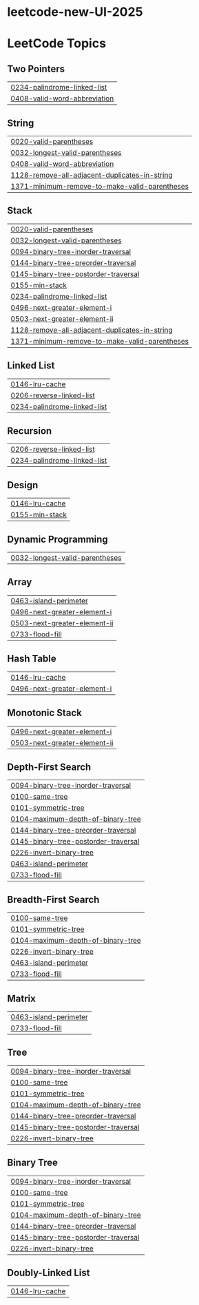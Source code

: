 # leetcode-new-UI-2025
<!---LeetCode Topics Start-->
# LeetCode Topics
## Two Pointers
|  |
| ------- |
| [0234-palindrome-linked-list](https://github.com/AmlanAlok/leetcode-new-UI-2025/tree/master/0234-palindrome-linked-list) |
| [0408-valid-word-abbreviation](https://github.com/AmlanAlok/leetcode-new-UI-2025/tree/master/0408-valid-word-abbreviation) |
## String
|  |
| ------- |
| [0020-valid-parentheses](https://github.com/AmlanAlok/leetcode-new-UI-2025/tree/master/0020-valid-parentheses) |
| [0032-longest-valid-parentheses](https://github.com/AmlanAlok/leetcode-new-UI-2025/tree/master/0032-longest-valid-parentheses) |
| [0408-valid-word-abbreviation](https://github.com/AmlanAlok/leetcode-new-UI-2025/tree/master/0408-valid-word-abbreviation) |
| [1128-remove-all-adjacent-duplicates-in-string](https://github.com/AmlanAlok/leetcode-new-UI-2025/tree/master/1128-remove-all-adjacent-duplicates-in-string) |
| [1371-minimum-remove-to-make-valid-parentheses](https://github.com/AmlanAlok/leetcode-new-UI-2025/tree/master/1371-minimum-remove-to-make-valid-parentheses) |
## Stack
|  |
| ------- |
| [0020-valid-parentheses](https://github.com/AmlanAlok/leetcode-new-UI-2025/tree/master/0020-valid-parentheses) |
| [0032-longest-valid-parentheses](https://github.com/AmlanAlok/leetcode-new-UI-2025/tree/master/0032-longest-valid-parentheses) |
| [0094-binary-tree-inorder-traversal](https://github.com/AmlanAlok/leetcode-new-UI-2025/tree/master/0094-binary-tree-inorder-traversal) |
| [0144-binary-tree-preorder-traversal](https://github.com/AmlanAlok/leetcode-new-UI-2025/tree/master/0144-binary-tree-preorder-traversal) |
| [0145-binary-tree-postorder-traversal](https://github.com/AmlanAlok/leetcode-new-UI-2025/tree/master/0145-binary-tree-postorder-traversal) |
| [0155-min-stack](https://github.com/AmlanAlok/leetcode-new-UI-2025/tree/master/0155-min-stack) |
| [0234-palindrome-linked-list](https://github.com/AmlanAlok/leetcode-new-UI-2025/tree/master/0234-palindrome-linked-list) |
| [0496-next-greater-element-i](https://github.com/AmlanAlok/leetcode-new-UI-2025/tree/master/0496-next-greater-element-i) |
| [0503-next-greater-element-ii](https://github.com/AmlanAlok/leetcode-new-UI-2025/tree/master/0503-next-greater-element-ii) |
| [1128-remove-all-adjacent-duplicates-in-string](https://github.com/AmlanAlok/leetcode-new-UI-2025/tree/master/1128-remove-all-adjacent-duplicates-in-string) |
| [1371-minimum-remove-to-make-valid-parentheses](https://github.com/AmlanAlok/leetcode-new-UI-2025/tree/master/1371-minimum-remove-to-make-valid-parentheses) |
## Linked List
|  |
| ------- |
| [0146-lru-cache](https://github.com/AmlanAlok/leetcode-new-UI-2025/tree/master/0146-lru-cache) |
| [0206-reverse-linked-list](https://github.com/AmlanAlok/leetcode-new-UI-2025/tree/master/0206-reverse-linked-list) |
| [0234-palindrome-linked-list](https://github.com/AmlanAlok/leetcode-new-UI-2025/tree/master/0234-palindrome-linked-list) |
## Recursion
|  |
| ------- |
| [0206-reverse-linked-list](https://github.com/AmlanAlok/leetcode-new-UI-2025/tree/master/0206-reverse-linked-list) |
| [0234-palindrome-linked-list](https://github.com/AmlanAlok/leetcode-new-UI-2025/tree/master/0234-palindrome-linked-list) |
## Design
|  |
| ------- |
| [0146-lru-cache](https://github.com/AmlanAlok/leetcode-new-UI-2025/tree/master/0146-lru-cache) |
| [0155-min-stack](https://github.com/AmlanAlok/leetcode-new-UI-2025/tree/master/0155-min-stack) |
## Dynamic Programming
|  |
| ------- |
| [0032-longest-valid-parentheses](https://github.com/AmlanAlok/leetcode-new-UI-2025/tree/master/0032-longest-valid-parentheses) |
## Array
|  |
| ------- |
| [0463-island-perimeter](https://github.com/AmlanAlok/leetcode-new-UI-2025/tree/master/0463-island-perimeter) |
| [0496-next-greater-element-i](https://github.com/AmlanAlok/leetcode-new-UI-2025/tree/master/0496-next-greater-element-i) |
| [0503-next-greater-element-ii](https://github.com/AmlanAlok/leetcode-new-UI-2025/tree/master/0503-next-greater-element-ii) |
| [0733-flood-fill](https://github.com/AmlanAlok/leetcode-new-UI-2025/tree/master/0733-flood-fill) |
## Hash Table
|  |
| ------- |
| [0146-lru-cache](https://github.com/AmlanAlok/leetcode-new-UI-2025/tree/master/0146-lru-cache) |
| [0496-next-greater-element-i](https://github.com/AmlanAlok/leetcode-new-UI-2025/tree/master/0496-next-greater-element-i) |
## Monotonic Stack
|  |
| ------- |
| [0496-next-greater-element-i](https://github.com/AmlanAlok/leetcode-new-UI-2025/tree/master/0496-next-greater-element-i) |
| [0503-next-greater-element-ii](https://github.com/AmlanAlok/leetcode-new-UI-2025/tree/master/0503-next-greater-element-ii) |
## Depth-First Search
|  |
| ------- |
| [0094-binary-tree-inorder-traversal](https://github.com/AmlanAlok/leetcode-new-UI-2025/tree/master/0094-binary-tree-inorder-traversal) |
| [0100-same-tree](https://github.com/AmlanAlok/leetcode-new-UI-2025/tree/master/0100-same-tree) |
| [0101-symmetric-tree](https://github.com/AmlanAlok/leetcode-new-UI-2025/tree/master/0101-symmetric-tree) |
| [0104-maximum-depth-of-binary-tree](https://github.com/AmlanAlok/leetcode-new-UI-2025/tree/master/0104-maximum-depth-of-binary-tree) |
| [0144-binary-tree-preorder-traversal](https://github.com/AmlanAlok/leetcode-new-UI-2025/tree/master/0144-binary-tree-preorder-traversal) |
| [0145-binary-tree-postorder-traversal](https://github.com/AmlanAlok/leetcode-new-UI-2025/tree/master/0145-binary-tree-postorder-traversal) |
| [0226-invert-binary-tree](https://github.com/AmlanAlok/leetcode-new-UI-2025/tree/master/0226-invert-binary-tree) |
| [0463-island-perimeter](https://github.com/AmlanAlok/leetcode-new-UI-2025/tree/master/0463-island-perimeter) |
| [0733-flood-fill](https://github.com/AmlanAlok/leetcode-new-UI-2025/tree/master/0733-flood-fill) |
## Breadth-First Search
|  |
| ------- |
| [0100-same-tree](https://github.com/AmlanAlok/leetcode-new-UI-2025/tree/master/0100-same-tree) |
| [0101-symmetric-tree](https://github.com/AmlanAlok/leetcode-new-UI-2025/tree/master/0101-symmetric-tree) |
| [0104-maximum-depth-of-binary-tree](https://github.com/AmlanAlok/leetcode-new-UI-2025/tree/master/0104-maximum-depth-of-binary-tree) |
| [0226-invert-binary-tree](https://github.com/AmlanAlok/leetcode-new-UI-2025/tree/master/0226-invert-binary-tree) |
| [0463-island-perimeter](https://github.com/AmlanAlok/leetcode-new-UI-2025/tree/master/0463-island-perimeter) |
| [0733-flood-fill](https://github.com/AmlanAlok/leetcode-new-UI-2025/tree/master/0733-flood-fill) |
## Matrix
|  |
| ------- |
| [0463-island-perimeter](https://github.com/AmlanAlok/leetcode-new-UI-2025/tree/master/0463-island-perimeter) |
| [0733-flood-fill](https://github.com/AmlanAlok/leetcode-new-UI-2025/tree/master/0733-flood-fill) |
## Tree
|  |
| ------- |
| [0094-binary-tree-inorder-traversal](https://github.com/AmlanAlok/leetcode-new-UI-2025/tree/master/0094-binary-tree-inorder-traversal) |
| [0100-same-tree](https://github.com/AmlanAlok/leetcode-new-UI-2025/tree/master/0100-same-tree) |
| [0101-symmetric-tree](https://github.com/AmlanAlok/leetcode-new-UI-2025/tree/master/0101-symmetric-tree) |
| [0104-maximum-depth-of-binary-tree](https://github.com/AmlanAlok/leetcode-new-UI-2025/tree/master/0104-maximum-depth-of-binary-tree) |
| [0144-binary-tree-preorder-traversal](https://github.com/AmlanAlok/leetcode-new-UI-2025/tree/master/0144-binary-tree-preorder-traversal) |
| [0145-binary-tree-postorder-traversal](https://github.com/AmlanAlok/leetcode-new-UI-2025/tree/master/0145-binary-tree-postorder-traversal) |
| [0226-invert-binary-tree](https://github.com/AmlanAlok/leetcode-new-UI-2025/tree/master/0226-invert-binary-tree) |
## Binary Tree
|  |
| ------- |
| [0094-binary-tree-inorder-traversal](https://github.com/AmlanAlok/leetcode-new-UI-2025/tree/master/0094-binary-tree-inorder-traversal) |
| [0100-same-tree](https://github.com/AmlanAlok/leetcode-new-UI-2025/tree/master/0100-same-tree) |
| [0101-symmetric-tree](https://github.com/AmlanAlok/leetcode-new-UI-2025/tree/master/0101-symmetric-tree) |
| [0104-maximum-depth-of-binary-tree](https://github.com/AmlanAlok/leetcode-new-UI-2025/tree/master/0104-maximum-depth-of-binary-tree) |
| [0144-binary-tree-preorder-traversal](https://github.com/AmlanAlok/leetcode-new-UI-2025/tree/master/0144-binary-tree-preorder-traversal) |
| [0145-binary-tree-postorder-traversal](https://github.com/AmlanAlok/leetcode-new-UI-2025/tree/master/0145-binary-tree-postorder-traversal) |
| [0226-invert-binary-tree](https://github.com/AmlanAlok/leetcode-new-UI-2025/tree/master/0226-invert-binary-tree) |
## Doubly-Linked List
|  |
| ------- |
| [0146-lru-cache](https://github.com/AmlanAlok/leetcode-new-UI-2025/tree/master/0146-lru-cache) |
<!---LeetCode Topics End-->